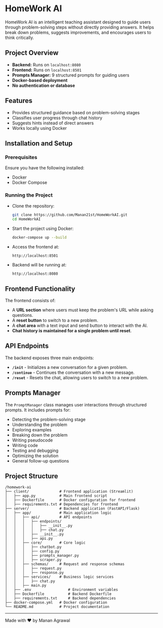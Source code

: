 # HomeWork AI

HomeWork AI is an intelligent teaching assistant designed to guide users through problem-solving steps without directly providing answers. It helps break down problems, suggests improvements, and encourages users to think critically.

## Project Overview
- **Backend:** Runs on `localhost:8080`
- **Frontend:** Runs on `localhost:8501`
- **Prompts Manager:** 9 structured prompts for guiding users
- **Docker-based deployment**
- **No authentication or database**

## Features
- Provides structured guidance based on problem-solving stages
- Classifies user progress through chat history
- Suggests hints instead of direct answers
- Works locally using Docker

## Installation and Setup

### Prerequisites
Ensure you have the following installed:
- Docker
- Docker Compose

### Running the Project

- Clone the repository:
   ```sh
   git clone https://github.com/Manan21st/HomeWorkAI.git
   cd HomeWorkAI
   ```

- Start the project using Docker:
   ```sh
   docker-compose up --build
   ```

- Access the frontend at:
   ```
   http://localhost:8501
   ```

- Backend will be running at:
   ```
   http://localhost:8080
   ```

## Frontend Functionality
The frontend consists of:
- A **URL section** where users must keep the problem's URL while asking questions.
- A **reset button** to switch to a new problem.
- A **chat area** with a text input and send button to interact with the AI.
- **Chat history is maintained for a single problem until reset**.

## API Endpoints
The backend exposes three main endpoints:
- **`/init`** - Initializes a new conversation for a given problem.
- **`/continue`** - Continues the conversation with a new message.
- **`/reset`** - Resets the chat, allowing users to switch to a new problem.

## Prompts Manager
The `PromptManager` class manages user interactions through structured prompts. It includes prompts for:
- Detecting the problem-solving stage
- Understanding the problem
- Exploring examples
- Breaking down the problem
- Writing pseudocode
- Writing code
- Testing and debugging
- Optimizing the solution
- General follow-up questions

## Project Structure
```
/homework-ai
├── client/              # Frontend application (Streamlit)
│   ├── app.py           # Main frontend script
│   ├── Dockerfile       # Docker configuration for frontend
│   ├── requirements.txt # Dependencies for frontend
├── server/              # Backend application (FastAPI/Flask)
│   ├── app/             # Main application logic
│   │   ├── api/         # API endpoints
│   │   │   ├── endpoints/
│   │   │   │   ├── __init__.py
│   │   │   │   ├── chat.py
│   │   │   ├── __init__.py
│   │   │   ├── api.py
│   │   ├── core/        # Core logic
│   │   │   ├── chatbot.py
│   │   │   ├── config.py
│   │   │   ├── prompts_manager.py
│   │   │   ├── scraper.py
│   │   ├── schemas/     # Request and response schemas
│   │   │   ├── request.py
│   │   │   ├── response.py
│   │   ├── services/    # Business logic services
│   │   │   ├── chat.py
│   │   ├── main.py
│   ├── .env                 # Environment variables
│   ├── Dockerfile           # Backend Dockerfile
│   ├── requirements.txt     # Backend dependencies
├── docker-compose.yml   # Docker configuration
└── README.md            # Project documentation
```

---
Made with ❤️ by Manan Agrawal

